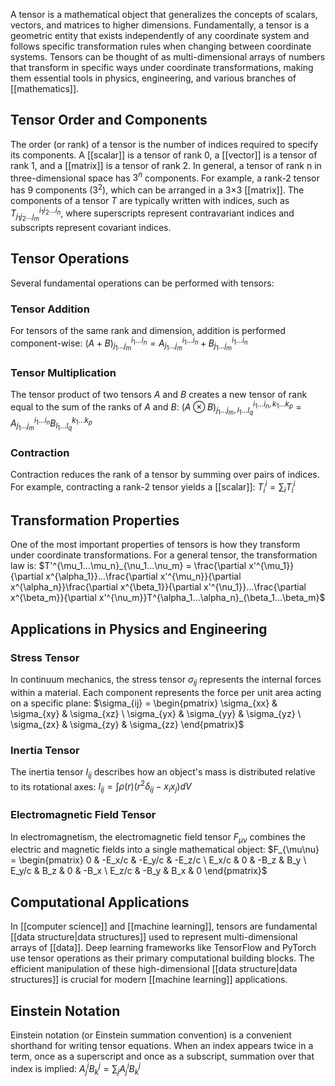 A tensor is a mathematical object that generalizes the concepts of scalars, vectors, and matrices to higher dimensions. Fundamentally, a tensor is a geometric entity that exists independently of any coordinate system and follows specific transformation rules when changing between coordinate systems. Tensors can be thought of as multi-dimensional arrays of numbers that transform in specific ways under coordinate transformations, making them essential tools in physics, engineering, and various branches of [[mathematics]].

## Tensor Order and Components

The order (or rank) of a tensor is the number of indices required to specify its components. A [[scalar]] is a tensor of rank 0, a [[vector]] is a tensor of rank 1, and a [[matrix]] is a tensor of rank 2. In general, a tensor of rank n in three-dimensional space has $3^n$ components. For example, a rank-2 tensor has 9 components ($3^2$), which can be arranged in a 3×3 [[matrix]]. The components of a tensor $T$ are typically written with indices, such as $T^{i_1i_2...i_n}_{j_1j_2...j_m}$, where superscripts represent contravariant indices and subscripts represent covariant indices.

## Tensor Operations

Several fundamental operations can be performed with tensors:

### Tensor Addition

For tensors of the same rank and dimension, addition is performed component-wise: $(A + B)^{i_1...i_n}_{j_1...j_m} = A^{i_1...i_n}_{j_1...j_m} + B^{i_1...i_n}_{j_1...j_m}$

### Tensor Multiplication

The tensor product of two tensors $A$ and $B$ creates a new tensor of rank equal to the sum of the ranks of $A$ and $B$: $(A \otimes B)^{i_1...i_n,k_1...k_p}_{j_1...j_m,l_1...l_q} = A^{i_1...i_n}_{j_1...j_m}B^{k_1...k_p}_{l_1...l_q}$

### Contraction

Contraction reduces the rank of a tensor by summing over pairs of indices. For example, contracting a rank-2 tensor yields a [[scalar]]: $T^i_i = \sum_i T^i_i$

## Transformation Properties

One of the most important properties of tensors is how they transform under coordinate transformations. For a general tensor, the transformation law is: $T'^{\mu_1...\mu_n}_{\nu_1...\nu_m} = \frac{\partial x'^{\mu_1}}{\partial x^{\alpha_1}}...\frac{\partial x'^{\mu_n}}{\partial x^{\alpha_n}}\frac{\partial x^{\beta_1}}{\partial x'^{\nu_1}}...\frac{\partial x^{\beta_m}}{\partial x'^{\nu_m}}T^{\alpha_1...\alpha_n}_{\beta_1...\beta_m}$

## Applications in Physics and Engineering

### Stress Tensor

In continuum mechanics, the stress tensor $\sigma_{ij}$ represents the internal forces within a material. Each component represents the force per unit area acting on a specific plane: $\sigma_{ij} = \begin{pmatrix} \sigma_{xx} & \sigma_{xy} & \sigma_{xz} \ \sigma_{yx} & \sigma_{yy} & \sigma_{yz} \ \sigma_{zx} & \sigma_{zy} & \sigma_{zz} \end{pmatrix}$

### Inertia Tensor

The inertia tensor $I_{ij}$ describes how an object's mass is distributed relative to its rotational axes: $I_{ij} = \int \rho(r)(r^2\delta_{ij} - x_ix_j)dV$

### Electromagnetic Field Tensor

In electromagnetism, the electromagnetic field tensor $F_{\mu\nu}$ combines the electric and magnetic fields into a single mathematical object: $F_{\mu\nu} = \begin{pmatrix} 0 & -E_x/c & -E_y/c & -E_z/c \ E_x/c & 0 & -B_z & B_y \ E_y/c & B_z & 0 & -B_x \ E_z/c & -B_y & B_x & 0 \end{pmatrix}$

## Computational Applications

In [[computer science]] and [[machine learning]], tensors are fundamental [[data structure|data structures]] used to represent multi-dimensional arrays of [[data]]. Deep learning frameworks like TensorFlow and PyTorch use tensor operations as their primary computational building blocks. The efficient manipulation of these high-dimensional [[data structure|data structures]] is crucial for modern [[machine learning]] applications.

## Einstein Notation

Einstein notation (or Einstein summation convention) is a convenient shorthand for writing tensor equations. When an index appears twice in a term, once as a superscript and once as a subscript, summation over that index is implied: $A^i_jB^j_k = \sum_j A^i_jB^j_k$